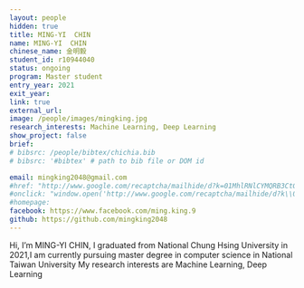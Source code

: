 ```yaml
---
layout: people
hidden: true
title: MING-YI  CHIN
name: MING-YI  CHIN
chinese_name: 金明毅
student_id: r10944040
status: ongoing
program: Master student
entry_year: 2021
exit_year:
link: true
external_url:
image: /people/images/mingking.jpg
research_interests: Machine Learning, Deep Learning
show_project: false
brief: 
# bibsrc: /people/bibtex/chichia.bib
# bibsrc: '#bibtex' # path to bib file or DOM id 

email: mingking2048@gmail.com
#href: "http://www.google.com/recaptcha/mailhide/d?k=01MhlRNlCYMQRB3CtGk9pPWQ==&amp;c=Seat9oiuZshm6ibK_MUDZilOr7fBybQahRY7P83oUwM="
#onclick: "window.open('http://www.google.com/recaptcha/mailhide/d?k\\07501MhlRNlCYMQRB3CtGk9pPWQ\\75\\75\\46c\\75Seat9oiuZshm6ibK_MUDZilOr7fBybQahRY7P83oUwM\\075', '', 'toolbar=0,scrollbars=0,location=0,statusbar=0,menubar=0,resizable=0,width=500,height=300'); return false;"
#homepage:
facebook: https://www.facebook.com/ming.king.9 
github: https://github.com/mingking2048
---
```


Hi, I’m MING-YI  CHIN, I graduated from National Chung Hsing University in 2021,I am currently pursuing master degree in computer science in National Taiwan University
My research interests are Machine Learning, Deep Learning
